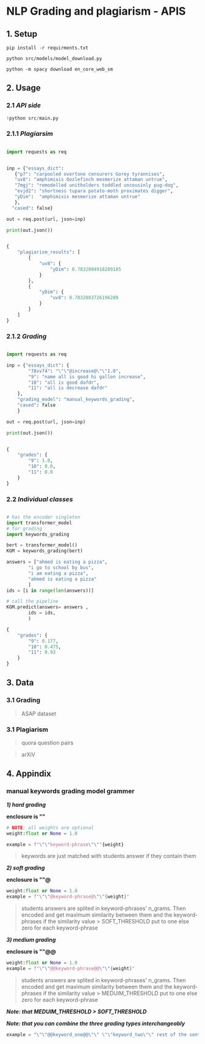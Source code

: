 # NLP Grading and plagiarism - APIS

## 1. Setup

```
pip install -r requirments.txt

python src/models/model_download.py

python -m spacy download en_core_web_sm
```

## 2. Usage

### 2.1 *API side*
```python
!python src/main.py
```
### 2.1.1 *Plagiarsim*

```python

import requests as req


inp = {"essays_dict": 
   {"p7": "carpooled overtone censurers Gorey tyrannises",
   "uv8": "amphimixis Oozlefinch mesmerize attaman untrue",
   "7mgj": "remodelled unitholders toddled uncousinly pug-dog",
   "evjd2": "shortness tupara potato-moth proximates digger",
   "yDim":  "amphimixis mesmerize attaman untrue"
   },
  "cased": false}

out = req.post(url, json=inp)

print(out.json())
```

```python

{
    "plagiarism_results": [
        {
            "uv8": {
                "yDim": 0.7832804918289185
            }
        },
        {
            "yDim": {
                "uv8": 0.7832803726196289
            }
        }
    ]
}

```

### 2.1.2 *Grading*

```python

import requests as req

inp = {"essays_dict": {
        "78vv74": "\"\"@increase@\"\"1.0",
        "9": "name all is good hi gallon increase",
        "10": "all is good dafdr",
        "11": "all is decrease dafdr"
    },
    "grading_model": "manual_keywords_grading",
    "cased": false
    }

out = req.post(url, json=inp)

print(out.json())
```

```python

{
    "grades": {
        "9": 1.0,
        "10": 0.0,
        "11": 0.0
    }
}

```

### 2.2 *Individual classes*

```python

# has the encoder singleton
import transformer_model
# for grading
import keywords_grading

bert = transformer_model()
KGM = keywords_grading(bert)

answers = ["ahmed is eating a pizza",
        "i go to school by bus",
        "i am eating a pizza",
        "ahmed is eating a pizza"
        ]
ids = [i in range(len(answers))]

# call the pipeline
KGM.predict(answers= answers ,
        ids = ids,
        )
```

```python
{
    "grades": {
        "9": 0.177,
        "10": 0.475,
        "11": 0.93
    }
}
```

## 3. Data

### 3.1 Grading

>ASAP dataset

### 3.1 Plagiarism

> quora question pairs

> arXiV

## 4. Appindix
### manual keywords grading model grammer

***1) hard grading***

**enclosure is ""**
```python
# NOTE: all weights are optional
weight:float or None = 1.0

example = f"\"\"keyword-phrase\"\""{weight}
```
>keywords are just matched with students answer if they contain them

***2) soft grading***

**enclosure is ""@**
```python
weight:float or None = 1.0
example = f"\"\"@keyword-phrase@\"\"{weight}"
```
>students answers are splited in keyword-phrases' n_grams. Then encoded and get maximum similarity between them and the keyword-phrases if the similarity value > SOFT_THRESHOLD put to one else zero for each keyword-phrase

***3) medium grading***

**enclosure is ""@@**
```python
weight:float or None = 1.0
example = f"\"\"@@keyword-phrase@@\"\"{weight}"
```
>students answers are splited in keyword-phrases' n_grams. Then encoded and get maximum similarity between them and the keyword-phrases if the similarity value > MEDUIM_THRESHOLD put to one else zero for each keyword-phrase


***Note: that MEDUIM_THRESHOLD > SOFT_THRESHOLD***

***Note: that you can combine the three grading types interchangeably***

```python
example = "\"\"@@keyword_one@@\"\" \"\"keyword_two\"\" rest of the sentence"
```
